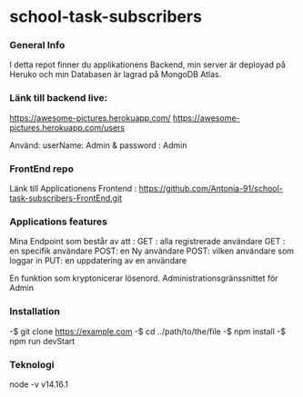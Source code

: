# school-task-subscribers

### General Info

I detta repot finner du applikationens Backend, min server är deployad på Heruko och min Databasen är lagrad på MongoDB Atlas.

### Länk till backend live:

https://awesome-pictures.herokuapp.com/
https://awesome-pictures.herokuapp.com/users

Använd: userName: Admin & password : Admin

### FrontEnd repo

Länk till Applicationens Frontend : https://github.com/Antonia-91/school-task-subscribers-FrontEnd.git

### Applications features

Mina Endpoint som består av att :
GET : alla registrerade användare
GET : en specifik användare
POST: en Ny användare
POST: vilken användare som loggar in
PUT: en uppdatering av en användare

En funktion som kryptonicerar lösenord.
Administrationsgränssnittet för Admin

### Installation

-$ git clone https://example.com
-$ cd ../path/to/the/file
-$ npm install
-$ npm run devStart

### Teknologi

node -v v14.16.1
